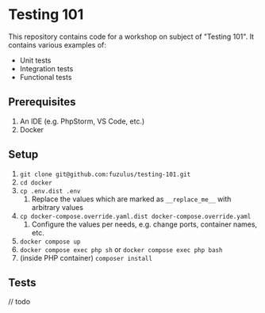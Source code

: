 # Testing 101

This repository contains code for a workshop on subject of "Testing 101".
It contains various examples of:

* Unit tests
* Integration tests
* Functional tests

## Prerequisites

1. An IDE (e.g. PhpStorm, VS Code, etc.)
2. Docker

## Setup

1. `git clone git@github.com:fuzulus/testing-101.git`
2. `cd docker`
3. `cp .env.dist .env`
   1. Replace the values which are marked as `__replace_me__` with arbitrary values
4. `cp docker-compose.override.yaml.dist docker-compose.override.yaml`
   1. Configure the values per needs, e.g. change ports, container names, etc.
5. `docker compose up`
6. `docker compose exec php sh` or `docker compose exec php bash`
7. (inside PHP container) `composer install`

## Tests

// todo